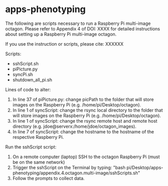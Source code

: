 # apps-phenotyping
The following are scripts necessary to run a Raspberry Pi multi-image octagon.
Please refer to Appendix 4 of DOI: XXXX for detailed instructions about setting up a
Raspberry Pi multi-image octagon.   

If you use the instruction or scripts, please cite:
XXXXXX  

Scripts:
- sshScript.sh
- piPicture.py
- syncPi.sh
- shutdown_all_pi.sh

Lines of code to alter:
1. In line 37 of piPicture.py: change picPath to the folder that will store
images on the Raspberry Pi (e.g. /home/pi/Desktop/octagon).
2. In line 1 of syncScript: change the rsync local directory to the folder 
that will store images on the Raspberry Pi (e.g. /home/pi/Desktop/octagon).
3. In line 1 of syncScript: change the rsync remote host and remote host directory
(e.g. jdoe@serverx:/home/jdoe/octagon_images).
4. In line 7 of syncScript: change the hostname to the hostname of the respective 
Raspberry Pi. 

Run the sshScript script:
1. On a remote computer (laptop) SSH to the octagon Raspberry Pi (must be on the same network)
2. Trigger the sshScript on the Terminal by typing: "bash pi/Desktop/apps-phenotyping/appendix.4.octagon.multi-image/sshScripts.sh"
3. Follow the prompts to collect data.